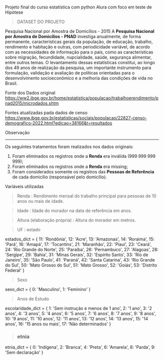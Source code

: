 Projeto final do curso estatística com python Alura com foco em teste de Hipótese

>DATASET DO PROJETO

Pesquisa Nacional por Amostra de Domicílios - 2015
A <b>Pesquisa Nacional por Amostra de Domicílios - PNAD</b> investiga anualmente, de forma permanente, características gerais da população, de educação, trabalho, rendimento e habitação e outras, com periodicidade variável, de acordo com as necessidades de informação para o país, como as características sobre migração, fecundidade, nupcialidade, saúde, segurança alimentar, entre outros temas. O levantamento dessas estatísticas constitui, ao longo dos 49 anos de realização da pesquisa, um importante instrumento para formulação, validação e avaliação de políticas orientadas para o desenvolvimento socioeconômico e a melhoria das condições de vida no Brasil.

Fonte dos Dados original
https://ww2.ibge.gov.br/home/estatistica/populacao/trabalhoerendimento/pnad2015/microdados.shtm

Fontes atualizadas pada dados de censo
https://www.ibge.gov.br/estatisticas/sociais/populacao/22827-censo-demografico-2022.html?edicao=38166&t=resultados


Observação
***
Os seguintes tratamentos foram realizados nos dados originais:
1. Foram eliminados os registros onde a <b>Renda</b> era inválida (999 999 999 999);
2. Foram eliminados os registros onde a <b>Renda</b> era missing;
3. Foram considerados somente os registros das <b>Pessoas de Referência</b> de cada domicílio (responsável pelo domicílio).


Variáveis utilizadas

> Renda : Rendimento mensal do trabalho principal para pessoas de 10 anos ou mais de idade.

> Idade : Idade do morador na data de referência em anos.

> Altura (elaboração própria) : Altura do morador em metros.

> UF : estado

estados_dict = {
    11: 'Rondônia',
    12: 'Acre',
    13: 'Amazonas',
    14: 'Roraima',
    15: 'Pará',
    16: 'Amapá',
    17: 'Tocantins',
    21: 'Maranhão',
    22: 'Piauí',
    23: 'Ceará',
    24: 'Rio Grande do Norte',
    25: 'Paraíba',
    26: 'Pernambuco',
    27: 'Alagoas',
    28: 'Sergipe',
    29: 'Bahia',
    31: 'Minas Gerais',
    32: 'Espírito Santo',
    33: 'Rio de Janeiro',
    35: 'São Paulo',
    41: 'Paraná',
    42: 'Santa Catarina',
    43: 'Rio Grande do Sul',
    50: 'Mato Grosso do Sul',
    51: 'Mato Grosso',
    52: 'Goiás',
    53: 'Distrito Federal'
}

> Sexo

sexo_dict = {
    0: 'Masculino',
    1: 'Feminino'
}

> Anos de Estudo

escolaridade_dict = {
    1: 'Sem instrução e menos de 1 ano',
    2: '1 ano',
    3: '2 anos',
    4: '3 anos',
    5: '4 anos',
    6: '5 anos',
    7: '6 anos',
    8: '7 anos',
    9: '8 anos',
    10: '9 anos',
    11: '10 anos',
    12: '11 anos',
    13: '12 anos',
    14: '13 anos',
    15: '14 anos',
    16: '15 anos ou mais',
    17: 'Não determinados'
}

> ### etnia

etnia_dict = {
    0: 'Indígena',
    2: 'Branca',
    4: 'Preta',
    6: 'Amarela',
    8: 'Parda',
    9: 'Sem declaração'
}
